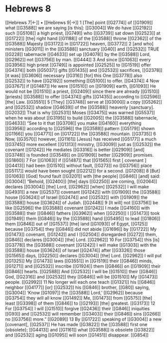 # Hebrews 8
[[Hebrews 7|←]] • [[Hebrews 9|→]]
1 [The] point [[G2774]] of [[G1909]] what [[G3588]] we are saying [is this]: [[G3004]] We do have [[G2192]] such [[G5108]] a high priest, [[G749]] who [[G3739]] sat down [[G2523]] at [[G1722]] [the] right hand [[G1188]] of the [[G3588]] throne [[G2362]] of the [[G3588]] Majesty [[G3172]] in [[G1722]] heaven, [[G3772]] 
2 [and who] ministers [[G3011]] in the [[G3588]] sanctuary [[G40]] and [[G2532]] TRUE [[G228]] tabernacle [[G4633]] set up [[G4078]] by the [[G3588]] Lord, [[G2962]] not [[G3756]] by man. [[G444]] 
3 And since [[G1063]] every [[G3956]] high priest [[G749]] is appointed [[G2525]] to [[G1519]] offer [[G4374]] both [[G5037]] gifts [[G1435]] and [[G2532]] sacrifices, [[G2378]] [it was] [[G3606]] necessary [[G316]] [for] this One [[G3778]] also [[G2532]] to have [[G2192]] something [[G5100]] to offer. [[G4374]] 
4 Now [[G3767]] if [[G1487]] He were [[G1510]] on [[G1909]] earth, [[G1093]] He would not be [[G1510]] a priest, [[G2409]] since there are already [[G1510]] [priests] [[G3588]] to offer [[G4374]] gifts [[G1435]] according to [[G2596]] [the] Law. [[G3551]] 
5 [They] [[G3748]] serve at [[G3000]] a copy [[G5262]] and [[G2532]] shadow [[G4639]] of the [[G3588]] heavenly [sanctuary]. [[G2032]] That is why [[G2531]] Moses [[G3475]] was warned [[G5537]] when he was about [[G3195]] to build [[G2005]] the [[G3588]] tabernacle, [[G4633]] “See to it that [[G3708]] you make [[G4160]] everything [[G3956]] according to [[G2596]] the [[G3588]] pattern [[G5179]] shown [[G1166]] you [[G4771]] on [[G1722]] the [[G3588]] mountain. [[G3735]] 
6 Now, [[G3570]] however, [[G1161]] [Jesus] has received [[G5177]] a much [[G3745]] more excellent [[G1313]] ministry, [[G3009]] just as [[G2532]] the covenant [[G1242]] He mediates [[G3316]] is better [[G2909]] [and] [[G3748]] is founded [[G3549]] on [[G1909]] better [[G2909]] promises. [[G1860]] 
7 For [[G1063]] if [[G1487]] that [[G1565]] first [ covenant ] [[G4413]] had been [[G1510]] without fault, [[G273]] no [[G3756]] place [[G5117]] would have been sought [[G2212]] for a second. [[G1208]] 
8 [But] [[G1063]] [God] found fault [[G3201]] with [the people] [[G846]] [and] said: [[G3004]] “Behold, [[G2400]] [the] days [[G2250]] are coming, [[G2064]] declares [[G3004]] [the] Lord, [[G2962]] [when] [[G2532]] I will make [[G4931]] a new [[G2537]] covenant [[G1242]] with [[G1909]] the [[G3588]] house [[G3624]] of Israel [[G2474]] and [[G2532]] with [[G1909]] the [[G3588]] house [[G3624]] of Judah. [[G2448]] 
9 [It will] not [[G3756]] be like [[G2596]] the [[G3588]] covenant [[G1242]] I made [[G4160]] with [[G3588]] their [[G846]] fathers [[G3962]] when [[G2250]] I [[G1473]] took [[G1949]] them [[G846]] by the [[G3588]] hand [[G5495]] to lead [[G1806]] them [[G846]] out of [[G1537]] [the] land [[G1093]] of Egypt, [[G125]] because [[G3754]] they [[G846]] did not abide [[G1696]] by [[G1722]] My [[G1473]] covenant, [[G1242]] and I [[G2504]] disregarded [[G272]] them, [[G846]] declares [[G3004]] [the] Lord. [[G2962]] 
10 For [[G3754]] this [is] [[G3778]] the [[G3588]] covenant [[G1242]] I will make [[G1303]] with the [[G3588]] house [[G3624]] of Israel [[G2474]] after [[G3326]] those [[G1565]] days, [[G2250]] declares [[G3004]] [the] Lord. [[G2962]] I will put [[G1325]] My [[G1473]] laws [[G3551]] in [[G1519]] their [[G846]] minds, [[G1271]] and [[G2532]] inscribe [[G1924]] them [[G846]] on [[G1909]] their [[G846]] hearts. [[G2588]] And [[G2532]] I will be [[G1510]] their [[G846]] God, [[G2316]] and [[G2532]] they [[G846]] will be [[G1510]] My [[G1473]] people. [[G2992]] 
11 No longer will each one teach [[G1321]] his [[G846]] neighbor [[G4177]] [or] [[G2532]] his [[G846]] brother, [[G80]] saying, [[G3004]] ‘Know [[G1097]] the [[G3588]] Lord,’ [[G2962]] because [[G3754]] they will all know [[G1492]] Me, [[G1473]] from [[G575]] [the] least [[G3398]] of them [[G846]] to [[G2193]] [the] greatest. [[G3173]] 
12 For [[G3754]] I will [[G1510]] forgive [[G2436]] their [[G846]] iniquities [[G93]] and [[G2532]] will remember [[G3403]] their [[G846]] sins [[G266]] no [[G3756]] more.” [[G2089]] 
13 By [[G1722]] speaking of [[G3004]] a new [covenant], [[G2537]] He has made [[G3822]] the [[G3588]] first one {obsolete}; [[G4413]] and [[G1161]] what [[G3588]] is obsolete [[G3822]] and [[G2532]] aging [[G1095]] will soon [[G1451]] disappear. [[G854]] 
